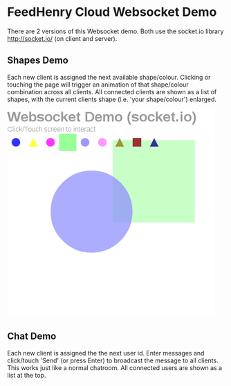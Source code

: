 FeedHenry Cloud Websocket Demo
==============

There are 2 versions of this Websocket demo. Both use the socket.io library http://socket.io/ (on client and server).

Shapes Demo
----------
Each new client is assigned the next available shape/colour. Clicking or touching the page will trigger an animation of that shape/colour combination across all clients.
All connected clients are shown as a list of shapes, with the current clients shape (i.e. 'your shape/colour') enlarged.

<img src="https://github.com/feedhenry/websocket-demo/raw/master/websocket-shapes.png"/>

Chat Demo
--------

Each new client is assigned the the next user id. Enter messages and click/touch 'Send' (or press Enter) to broadcast the message to all clients.
This works just like a normal chatroom.
All connected users are shown as a list at the top.
